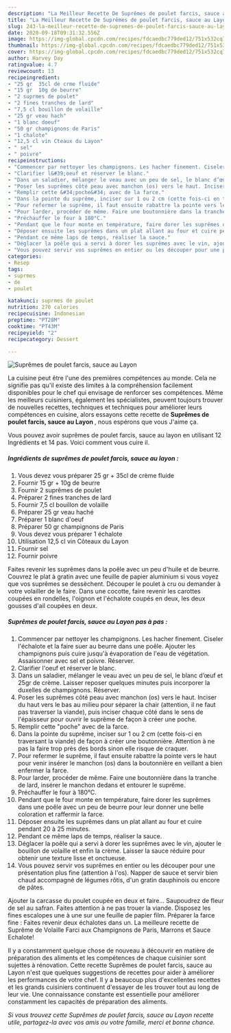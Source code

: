 ```yaml
---
description: "La Meilleur Recette De Suprêmes de poulet farcis, sauce au Layon"
title: "La Meilleur Recette De Suprêmes de poulet farcis, sauce au Layon"
slug: 243-la-meilleur-recette-de-supremes-de-poulet-farcis-sauce-au-layon
date: 2020-09-18T09:31:32.556Z
image: https://img-global.cpcdn.com/recipes/fdcaedbc779ded12/751x532cq70/supremes-de-poulet-farcis-sauce-au-layon-photo-principale-de-la-recette.jpg
thumbnail: https://img-global.cpcdn.com/recipes/fdcaedbc779ded12/751x532cq70/supremes-de-poulet-farcis-sauce-au-layon-photo-principale-de-la-recette.jpg
cover: https://img-global.cpcdn.com/recipes/fdcaedbc779ded12/751x532cq70/supremes-de-poulet-farcis-sauce-au-layon-photo-principale-de-la-recette.jpg
author: Harvey Day
ratingvalue: 4.7
reviewcount: 13
recipeingredient:
- "25 gr  35cl de crme fluide"
- "15 gr  10g de beurre"
- "2 suprmes de poulet"
- "2 fines tranches de lard"
- "7,5 cl bouillon de volaille"
- "25 gr veau hach"
- "1 blanc doeuf"
- "50 gr champignons de Paris"
- "1 chalote"
- "12,5 cl vin Cteaux du Layon"
- " sel"
- " poivre"
recipeinstructions:
- "Commencer par nettoyer les champignons. Les hacher finement. Ciseler l&#39;échalote et la faire suer au beurre dans une poêle. Ajouter les champignons puis cuire jusqu&#39;à évaporation de l&#39;eau de végétation. Assaisonner avec sel et poivre. Réserver."
- "Clarifier l&#39;oeuf et réserver le blanc."
- "Dans un saladier, mélanger le veau avec un peu de sel, le blanc d’œuf et 25gr de crème. Laisser reposer quelques minutes puis incorporer la duxelles de champignons. Réserver."
- "Poser les suprêmes côté peau avec manchon (os) vers le haut. Inciser du haut vers le bas au milieu pour séparer la chair (attention, il ne faut pas traverser la viande), puis inciser chaque côté dans le sens de l&#39;épaisseur pour ouvrir le suprême de façon à créer une poche."
- "Remplir cette &#34;poche&#34; avec de la farce."
- "Dans la pointe du suprême, inciser sur 1 ou 2 cm (cette fois-ci en traversant la viande) de façon à créer une boutonnière. Attention à ne pas la faire trop près des bords sinon elle risque de craquer."
- "Pour refermer le suprême, il faut ensuite rabattre la pointe vers le haut pour venir insérer le manchon (os) dans la boutonnière en veillant a bien enfermer la farce."
- "Pour larder, procéder de même. Faire une boutonnière dans la tranche de lard, insérer le manchon dedans et entourer le suprême."
- "Préchauffer le four à 180°C."
- "Pendant que le four monte en température, faire dorer les suprêmes dans une poêle avec un peu de beurre pour leur donner une belle coloration et raffermir la farce."
- "Déposer ensuite les suprêmes dans un plat allant au four et cuire pendant 20 à 25 minutes."
- "Pendant ce même laps de temps, réaliser la sauce."
- "Déglacer la poêle qui a servi à dorer les suprêmes avec le vin, ajouter le bouillon de volaille et enfin la crème. Laisser la sauce réduire pour obtenir une texture lisse et onctueuse."
- "Vous pouvez servir vos suprêmes en entier ou les découper pour une présentation plus fine (attention à l&#39;os). Napper de sauce et servir bien chaud accompagné de légumes rôtis, d&#39;un gratin dauphinois ou encore de pâtes."
categories:
- Resep
tags:
- suprmes
- de
- poulet

katakunci: suprmes de poulet 
nutrition: 270 calories
recipecuisine: Indonesian
preptime: "PT28M"
cooktime: "PT43M"
recipeyield: "2"
recipecategory: Dessert

---
```



![Suprêmes de poulet farcis, sauce au Layon](https://img-global.cpcdn.com/recipes/fdcaedbc779ded12/751x532cq70/supremes-de-poulet-farcis-sauce-au-layon-photo-principale-de-la-recette.jpg)

La cuisine peut être l'une des premières compétences au monde. Cela ne signifie pas qu'il existe des limites à la compréhension facilement disponibles pour le chef qui envisage de renforcer ses compétences. Même les meilleurs cuisiniers, également les spécialistes, peuvent toujours trouver de nouvelles recettes, techniques et techniques pour améliorer leurs compétences en cuisine, alors essayons cette recette de <strong> Suprêmes de poulet farcis, sauce au Layon </strong>, nous espérons que vous J'aime ça.

<!--inarticleads1-->

Vous pouvez avoir suprêmes de poulet farcis, sauce au layon en utilisant 12 Ingrédients et 14 pas. Voici comment vous cuire il.

##### Ingrédients de suprêmes de poulet farcis, sauce au layon :

1. Vous devez vous préparer 25 gr + 35cl de crème fluide
1. Fournir 15 gr + 10g de beurre
1. Fournir 2 suprêmes de poulet
1. Préparer 2 fines tranches de lard
1. Fournir 7,5 cl bouillon de volaille
1. Préparer 25 gr veau haché
1. Préparer 1 blanc d&#39;oeuf
1. Préparer 50 gr champignons de Paris
1. Vous devez vous préparer 1 échalote
1. Utilisation 12,5 cl vin Côteaux du Layon
1. Fournir  sel
1. Fournir  poivre


Faites revenir les suprêmes dans la poêle avec un peu d&#39;huile et de beurre. Couvrez le plat à gratin avec une feuille de papier aluminium si vous voyez que vos suprêmes se dessèchent. Découper le poulet à cru ou demander à votre volailler de le faire. Dans une cocotte, faire revenir les carottes coupées en rondelles, l&#39;oignon et l&#39;échalote coupés en deux, les deux gousses d&#39;ail coupées en deux. 

<!--inarticleads2-->

##### Suprêmes de poulet farcis, sauce au Layon pas à pas :

1. Commencer par nettoyer les champignons. Les hacher finement. Ciseler l&#39;échalote et la faire suer au beurre dans une poêle. Ajouter les champignons puis cuire jusqu&#39;à évaporation de l&#39;eau de végétation. Assaisonner avec sel et poivre. Réserver.
1. Clarifier l&#39;oeuf et réserver le blanc.
1. Dans un saladier, mélanger le veau avec un peu de sel, le blanc d’œuf et 25gr de crème. Laisser reposer quelques minutes puis incorporer la duxelles de champignons. Réserver.
1. Poser les suprêmes côté peau avec manchon (os) vers le haut. Inciser du haut vers le bas au milieu pour séparer la chair (attention, il ne faut pas traverser la viande), puis inciser chaque côté dans le sens de l&#39;épaisseur pour ouvrir le suprême de façon à créer une poche.
1. Remplir cette &#34;poche&#34; avec de la farce.
1. Dans la pointe du suprême, inciser sur 1 ou 2 cm (cette fois-ci en traversant la viande) de façon à créer une boutonnière. Attention à ne pas la faire trop près des bords sinon elle risque de craquer.
1. Pour refermer le suprême, il faut ensuite rabattre la pointe vers le haut pour venir insérer le manchon (os) dans la boutonnière en veillant a bien enfermer la farce.
1. Pour larder, procéder de même. Faire une boutonnière dans la tranche de lard, insérer le manchon dedans et entourer le suprême.
1. Préchauffer le four à 180°C.
1. Pendant que le four monte en température, faire dorer les suprêmes dans une poêle avec un peu de beurre pour leur donner une belle coloration et raffermir la farce.
1. Déposer ensuite les suprêmes dans un plat allant au four et cuire pendant 20 à 25 minutes.
1. Pendant ce même laps de temps, réaliser la sauce.
1. Déglacer la poêle qui a servi à dorer les suprêmes avec le vin, ajouter le bouillon de volaille et enfin la crème. Laisser la sauce réduire pour obtenir une texture lisse et onctueuse.
1. Vous pouvez servir vos suprêmes en entier ou les découper pour une présentation plus fine (attention à l&#39;os). Napper de sauce et servir bien chaud accompagné de légumes rôtis, d&#39;un gratin dauphinois ou encore de pâtes.


Ajouter la carcasse du poulet coupée en deux et faire… Saupoudrez de fleur de sel au safran. Faites attention à ne pas trouer la viande. Disposez les fines escalopes une à une sur une feuille de papier film. Préparer la farce fine : Faites revenir deux échalotes dans un. La meilleure recette de Suprême de Volaille Farci aux Champignons de Paris, Marrons et Sauce Echalote! 

<!--inarticleads1-->

<p>
Il y a constamment quelque chose de nouveau à découvrir en matière de préparation des aliments et les compétences de chaque cuisinier sont sujettes à rénovation. Cette recette Suprêmes de poulet farcis, sauce au Layon n'est que quelques suggestions de recettes pour aider à améliorer les performances de votre chef. Il y a beaucoup plus d'excellentes recettes et les grands cuisiniers continuent d'essayer de les trouver tout au long de leur vie. Une connaissance constante est essentielle pour améliorer constamment les capacités de préparation des aliments.
</p>

<p>
<i>Si vous trouvez cette Suprêmes de poulet farcis, sauce au Layon recette utile, partagez-la avec vos amis ou votre famille, merci et bonne chance.</i>
</p>
